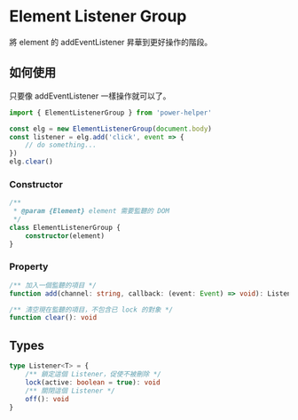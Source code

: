 # Element Listener Group

將 element 的 addEventListener 昇華到更好操作的階段。

## 如何使用

只要像 addEventListener 一樣操作就可以了。

```ts
import { ElementListenerGroup } from 'power-helper'

const elg = new ElementListenerGroup(document.body)
const listener = elg.add('click', event => {
    // do something...
})
elg.clear()
```

### Constructor

```ts
/**
 * @param {Element} element 需要監聽的 DOM
 */
class ElementListenerGroup {
    constructor(element)
}
```

### Property

```ts
/** 加入一個監聽的項目 */
function add(channel: string, callback: (event: Event) => void): Listener

/** 清空現在監聽的項目，不包含已 lock 的對象 */
function clear(): void
```

## Types

```ts
type Listener<T> = {
    /** 鎖定這個 Listener，促使不被刪除 */
    lock(active: boolean = true): void
    /** 關閉這個 Listener */
    off(): void
}
```
